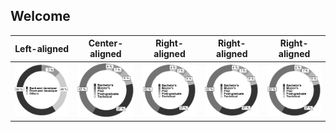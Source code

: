 ## Welcome 

| Left-aligned | Center-aligned | Right-aligned | Right-aligned |Right-aligned |
| ---          |     ---        |          ---  |---  | ---  |
| ![](https://github.com/johnatan-si/JSERD2020/blob/master/applications.PNG?raw=true)  | ![](https://github.com/johnatan-si/JSERD2020/blob/master/education.PNG)     | ![](https://github.com/johnatan-si/JSERD2020/blob/master/education.PNG)    |![](https://github.com/johnatan-si/JSERD2020/blob/master/education.PNG)    | ![](https://github.com/johnatan-si/JSERD2020/blob/master/education.PNG)   |


